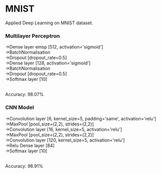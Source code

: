 # MNIST
Applied Deep Learning on MNIST dataset.

<h3>Multilayer Perceptron</h3>

->Dense layer emsp     [512, activation='sigmoid']<br>
->BatchNormalisation<br>
->Dropout         [dropout_rate=0.5]<br>
->Dense layer     [128, activation='sigmoid']<br>
->BatchNormalisation<br>
->Dropout         [dropout_rate=0.5]<br>
->Softmax layer   [10]<br><br>

Accuracy: 98.07%<br>

<h3>CNN Model</h3>

->Convolution layer  [6, kernel_size=5, padding='same', activation='relu']<br>
->MaxPool            [pool_size=(2,2), strides=(2,2)]<br> 
->Convolution layer  [16, kernel_size=5, activation='relu']<br>
->MaxPool            [pool_size=(2,2), strides=(2,2)]<br> 
->Convolution layer  [120, kernel_size=5, activation='relu']<br>
->Relu Dense layer   [84]<br>
->Softmax layer      [10]<br><br>

Accuracy: 98.91%


